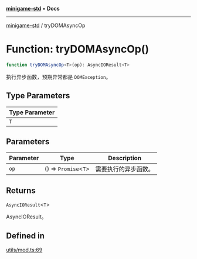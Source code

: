 [**minigame-std**](../README.md) • **Docs**

***

[minigame-std](../README.md) / tryDOMAsyncOp

# Function: tryDOMAsyncOp()

```ts
function tryDOMAsyncOp<T>(op): AsyncIOResult<T>
```

执行异步函数，预期异常都是 `DOMException`。

## Type Parameters

| Type Parameter |
| ------ |
| `T` |

## Parameters

| Parameter | Type | Description |
| ------ | ------ | ------ |
| `op` | () => `Promise`\<`T`\> | 需要执行的异步函数。 |

## Returns

`AsyncIOResult`\<`T`\>

AsyncIOResult。

## Defined in

[utils/mod.ts:69](https://github.com/JiangJie/minigame-std/blob/e98ab0af7ad78dc07fcec865ee164ff1e7efe9cf/src/std/utils/mod.ts#L69)
